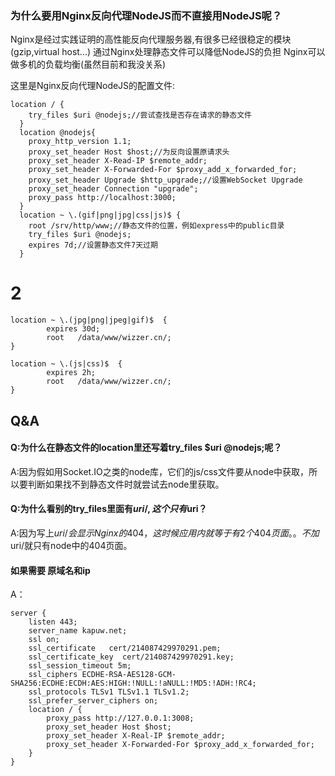 ### 为什么要用Nginx反向代理NodeJS而不直接用NodeJS呢？

Nginx是经过实践证明的高性能反向代理服务器,有很多已经很稳定的模块(gzip,virtual host...)
通过Nginx处理静态文件可以降低NodeJS的负担
Nginx可以做多机的负载均衡(虽然目前和我没关系)

这里是Nginx反向代理NodeJS的配置文件:

```
location / {
    try_files $uri @nodejs;//尝试查找是否存在请求的静态文件
  }
  location @nodejs{
    proxy_http_version 1.1;
    proxy_set_header Host $host;//为反向设置原请求头
    proxy_set_header X-Read-IP $remote_addr;
    proxy_set_header X-Forwarded-For $proxy_add_x_forwarded_for;
    proxy_set_header Upgrade $http_upgrade;//设置WebSocket Upgrade
    proxy_set_header Connection "upgrade";
    proxy_pass http://localhost:3000;
  }
  location ~ \.(gif|png|jpg|css|js)$ {
    root /srv/http/www;//静态文件的位置，例如express中的public目录
    try_files $uri @nodejs;
    expires 7d;//设置静态文件7天过期
  }
```

# 2
```
location ~ \.(jpg|png|jpeg|gif)$  {
        expires 30d;
        root   /data/www/wizzer.cn/;
}

location ~ \.(js|css)$  {
        expires 2h;
        root   /data/www/wizzer.cn/;
}
```

## Q&A

#### Q:为什么在静态文件的location里还写着try_files $uri @nodejs;呢？

A:因为假如用Socket.IO之类的node库，它们的js/css文件要从node中获取，所以要判断如果找不到静态文件时就尝试去node里获取。

#### Q:为什么看别的try_files里面有$uri/,这个只有$uri？

A:因为写上$uri/会显示Nginx的404，这时候应用内就等于有2个404页面。。不加$uri/就只有node中的404页面。


#### 如果需要 原域名和ip

A：
```
server {
    listen 443;
    server_name kapuw.net;
    ssl on;
    ssl_certificate   cert/214087429970291.pem;
    ssl_certificate_key  cert/214087429970291.key;
    ssl_session_timeout 5m;
    ssl_ciphers ECDHE-RSA-AES128-GCM-SHA256:ECDHE:ECDH:AES:HIGH:!NULL:!aNULL:!MD5:!ADH:!RC4;
    ssl_protocols TLSv1 TLSv1.1 TLSv1.2;
    ssl_prefer_server_ciphers on;
    location / {
        proxy_pass http://127.0.0.1:3008;
        proxy_set_header Host $host;
        proxy_set_header X-Real-IP $remote_addr;
        proxy_set_header X-Forwarded-For $proxy_add_x_forwarded_for;
    }
}
```
